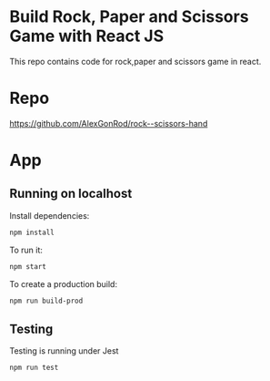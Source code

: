 # Build Rock, Paper and Scissors Game with React JS

This repo contains code for rock,paper and scissors game in react.

# Repo
https://github.com/AlexGonRod/rock--scissors-hand

# App


## Running on localhost

Install dependencies:
```sh
npm install
```

To run it:

```sh
npm start
```

To create a production build:

```sh
npm run build-prod
```

## Testing
Testing is running under Jest

```sh
npm run test
```

